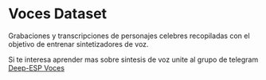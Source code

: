 # Voces Dataset

Grabaciones y transcripciones de personajes celebres recopiladas con el objetivo de entrenar sintetizadores de voz.

Si te interesa aprender mas sobre sintesis de voz unite al grupo de telegram [Deep-ESP Voces](t.me/deepEspVoces)